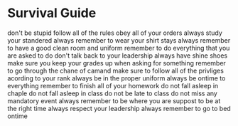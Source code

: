 # Survival Guide 

don't be stupid
follow all of the rules
obey all of your orders
always study your standered
always remember to wear your shirt stays
always remember to have a good clean room and uniform
remember to do everything that you are asked to do
don't talk back to your leadership
always have shine shoes
make sure you keep your grades up
when asking for something remember to go through the chane of camand 
make sure to follow all of the privliges acording to your rank
always be in the proper uniform
always be ontime to everything
remember to finish all of your homework
do not fall asleep in chaple
do not fall asleep in class
do not be late to class
do not miss any mandatory event
always remember to be where you are suppost to be at the right time
always respect your leadership
always remember to go to bed ontime
